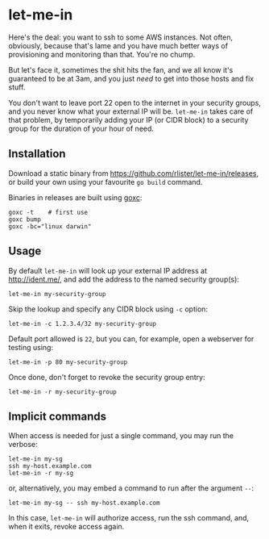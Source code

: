 # let-me-in

Here's the deal: you want to ssh to some AWS instances. Not often,
obviously, because that's lame and you have much better ways of
provisioning and monitoring than that. You're no chump.

But let's face it, sometimes the shit hits the fan, and we all know
it's guaranteed to be at 3am, and you just _need_ to get into those hosts
and fix stuff.

You don't want to leave port 22 open to the internet in your security
groups, and you never know what your external IP will be. `let-me-in`
takes care of that problem, by temporarily adding your IP (or CIDR
block) to a security group for the duration of your hour of need.

## Installation

Download a static binary from
https://github.com/rlister/let-me-in/releases,
or build your own using your favourite `go build` command.

Binaries in releases are built using
[goxc](https://github.com/laher/goxc):

```
goxc -t    # first use
goxc bump
goxc -bc="linux darwin"
```

## Usage

By default `let-me-in` will look up your external IP address at
http://ident.me/, and add the address to the named security group(s):

```
let-me-in my-security-group
```

Skip the lookup and specify any CIDR block using `-c` option:

```
let-me-in -c 1.2.3.4/32 my-security-group
```

Default port allowed is `22`, but you can, for example, open a
webserver for testing using:

```
let-me-in -p 80 my-security-group
```

Once done, don't forget to revoke the security group entry:

```
let-me-in -r my-security-group
```

## Implicit commands

When access is needed for just a single command, you may run the
verbose:

```
let-me-in my-sg
ssh my-host.example.com
let-me-in -r my-sg
```

or, alternatively, you may embed a command to run after the argument
`--`:

```
let-me-in my-sg -- ssh my-host.example.com
```

In this case, `let-me-in` will authorize access, run the ssh
command, and, when it exits, revoke access again.
